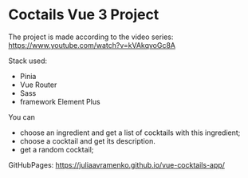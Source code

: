 # Coctails Vue 3 Project

The project is made according to the video series: https://www.youtube.com/watch?v=kVAkqvoGc8A

Stack used: 
- Pinia
- Vue Router
- Sass
- framework Element Plus

You can 
- choose an ingredient and get a list of cocktails with this ingredient;
- choose a cocktail and get its description.
- get a random cocktail;


GitHubPages: https://juliaavramenko.github.io/vue-cocktails-app/
